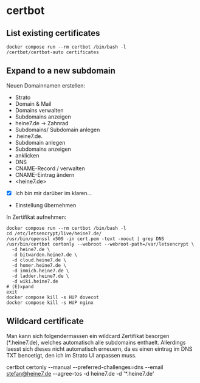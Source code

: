 # certbot

## List existing certificates

```
docker compose run --rm certbot /bin/bash -l
/certbot/certbot-auto certificates
```

## Expand to a new subdomain

Neuen Domainnamen erstellen:
- Strato
- Domain & Mail
- Domains verwalten
- Subdomains anzeigen
- heine7.de -> Zahnrad
- Subdomains/ Subdomain anlegen
- <subdomain>.heine7.de.
- Subdomain anlegen
- Subdomains anzeigen
- <subdomain> anklicken
- DNS
- CNAME-Record / verwalten
- CNAME-Eintrag ändern
- <heine7.de>
- [x] Ich bin mir darüber im klaren...
- Einstellung übernehmen

In Zertifikat aufnehmen:
```
docker compose run --rm certbot /bin/bash -l
cd /etc/letsencrypt/live/heine7.de/
/usr/bin/openssl x509 -in cert.pem -text -noout | grep DNS
/usr/bin/certbot certonly --webroot --webroot-path=/var/letsencrypt \
  -d heine7.de \
  -d bitwarden.heine7.de \
  -d cloud.heine7.de \
  -d homer.heine7.de \
  -d immich.heine7.de \
  -d ladder.heine7.de \
  -d wiki.heine7.de
# (E)xpand
exit
docker compose kill -s HUP dovecot
docker compose kill -s HUP nginx
```

## Wildcard certificate

Man kann sich folgendermassen ein wildcard Zertifikat besorgen (*.heine7.de), welches automatisch
alle subdomains enthaelt. Allerdings laesst sich dieses nicht automatisch erneuern, da es einen
eintrag im DNS TXT benoetigt, den ich im Strato UI anpassen muss.

certbot certonly --manual --preferred-challenges=dns --email stefan@heine7.de --agree-tos -d heine7.de -d '*.heine7.de'
